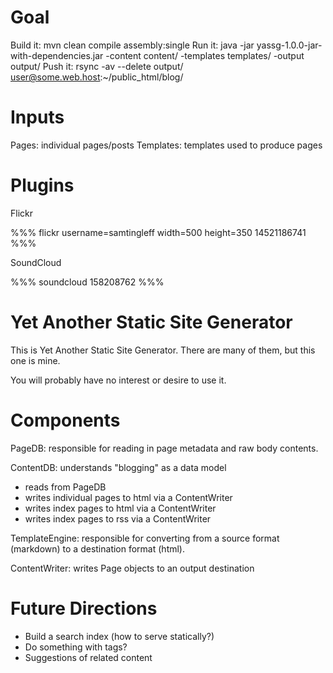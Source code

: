 # Goal #

Build it: mvn clean compile assembly:single
Run it:   java -jar yassg-1.0.0-jar-with-dependencies.jar -content content/ -templates templates/ -output output/
Push it:  rsync -av --delete output/ user@some.web.host:~/public_html/blog/

# Inputs #

Pages: individual pages/posts
Templates: templates used to produce pages

# Plugins #

Flickr

%%% flickr username=samtingleff width=500 height=350
14521186741
%%%

SoundCloud

%%% soundcloud
158208762
%%%

# Yet Another Static Site Generator #

This is Yet Another Static Site Generator. There are many of them, but this one is mine.

You will probably have no interest or desire to use it.

# Components #

PageDB: responsible for reading in page metadata and raw body contents.

ContentDB: understands "blogging" as a data model
 - reads from PageDB
 - writes individual pages to html via a ContentWriter
 - writes index pages to html via a ContentWriter
 - writes index pages to rss via a ContentWriter

TemplateEngine: responsible for converting from a source format (markdown) to a destination format (html).

ContentWriter: writes Page objects to an output destination

# Future Directions #

- Build a search index (how to serve statically?)
- Do something with tags?
- Suggestions of related content

